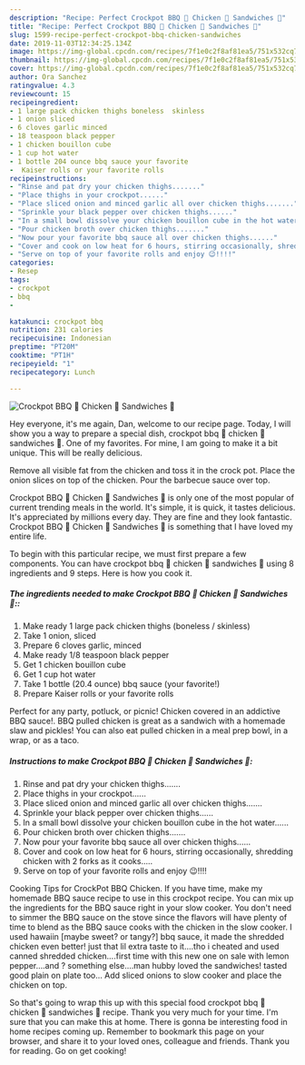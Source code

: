 ```yaml
---
description: "Recipe: Perfect Crockpot BBQ 🍗 Chicken 🐔 Sandwiches 🥪"
title: "Recipe: Perfect Crockpot BBQ 🍗 Chicken 🐔 Sandwiches 🥪"
slug: 1599-recipe-perfect-crockpot-bbq-chicken-sandwiches
date: 2019-11-03T12:34:25.134Z
image: https://img-global.cpcdn.com/recipes/7f1e0c2f8af81ea5/751x532cq70/crockpot-bbq-🍗-chicken-🐔-sandwiches-🥪-recipe-main-photo.jpg
thumbnail: https://img-global.cpcdn.com/recipes/7f1e0c2f8af81ea5/751x532cq70/crockpot-bbq-🍗-chicken-🐔-sandwiches-🥪-recipe-main-photo.jpg
cover: https://img-global.cpcdn.com/recipes/7f1e0c2f8af81ea5/751x532cq70/crockpot-bbq-🍗-chicken-🐔-sandwiches-🥪-recipe-main-photo.jpg
author: Ora Sanchez
ratingvalue: 4.3
reviewcount: 15
recipeingredient:
- 1 large pack chicken thighs boneless  skinless
- 1 onion sliced
- 6 cloves garlic minced
- 18 teaspoon black pepper
- 1 chicken bouillon cube
- 1 cup hot water
- 1 bottle 204 ounce bbq sauce your favorite
-  Kaiser rolls or your favorite rolls
recipeinstructions:
- "Rinse and pat dry your chicken thighs......."
- "Place thighs in your crockpot......"
- "Place sliced onion and minced garlic all over chicken thighs......."
- "Sprinkle your black pepper over chicken thighs......"
- "In a small bowl dissolve your chicken bouillon cube in the hot water......"
- "Pour chicken broth over chicken thighs......."
- "Now pour your favorite bbq sauce all over chicken thighs......"
- "Cover and cook on low heat for 6 hours, stirring occasionally, shredding chicken with 2 forks as it cooks....."
- "Serve on top of your favorite rolls and enjoy 😉!!!!"
categories:
- Resep
tags:
- crockpot
- bbq
- 

katakunci: crockpot bbq 
nutrition: 231 calories
recipecuisine: Indonesian
preptime: "PT20M"
cooktime: "PT1H"
recipeyield: "1"
recipecategory: Lunch

---
```



![Crockpot BBQ 🍗 Chicken 🐔 Sandwiches 🥪](https://img-global.cpcdn.com/recipes/7f1e0c2f8af81ea5/751x532cq70/crockpot-bbq-🍗-chicken-🐔-sandwiches-🥪-recipe-main-photo.jpg)

Hey everyone, it's me again, Dan, welcome to our recipe page. Today, I will show you a way to prepare a special dish, crockpot bbq 🍗 chicken 🐔 sandwiches 🥪. One of my favorites. For mine, I am going to make it a bit unique. This will be really delicious.

Remove all visible fat from the chicken and toss it in the crock pot. Place the onion slices on top of the chicken. Pour the barbecue sauce over top.

Crockpot BBQ 🍗 Chicken 🐔 Sandwiches 🥪 is only one of the most popular of current trending meals in the world. It's simple, it is quick, it tastes delicious. It's appreciated by millions every day. They are fine and they look fantastic. Crockpot BBQ 🍗 Chicken 🐔 Sandwiches 🥪 is something that I have loved my entire life.


To begin with this particular recipe, we must first prepare a few components. You can have crockpot bbq 🍗 chicken 🐔 sandwiches 🥪 using 8 ingredients and 9 steps. Here is how you cook it.

##### The ingredients needed to make Crockpot BBQ 🍗 Chicken 🐔 Sandwiches 🥪::

1. Make ready 1 large pack chicken thighs (boneless / skinless)
1. Take 1 onion, sliced
1. Prepare 6 cloves garlic, minced
1. Make ready 1/8 teaspoon black pepper
1. Get 1 chicken bouillon cube
1. Get 1 cup hot water
1. Take 1 bottle (20.4 ounce) bbq sauce (your favorite!)
1. Prepare  Kaiser rolls or your favorite rolls


Perfect for any party, potluck, or picnic! Chicken covered in an addictive BBQ sauce!. BBQ pulled chicken is great as a sandwich with a homemade slaw and pickles! You can also eat pulled chicken in a meal prep bowl, in a wrap, or as a taco. 

##### Instructions to make Crockpot BBQ 🍗 Chicken 🐔 Sandwiches 🥪:

1. Rinse and pat dry your chicken thighs.......
1. Place thighs in your crockpot......
1. Place sliced onion and minced garlic all over chicken thighs.......
1. Sprinkle your black pepper over chicken thighs......
1. In a small bowl dissolve your chicken bouillon cube in the hot water......
1. Pour chicken broth over chicken thighs.......
1. Now pour your favorite bbq sauce all over chicken thighs......
1. Cover and cook on low heat for 6 hours, stirring occasionally, shredding chicken with 2 forks as it cooks.....
1. Serve on top of your favorite rolls and enjoy 😉!!!!


Cooking Tips for CrockPot BBQ Chicken. If you have time, make my homemade BBQ sauce recipe to use in this crockpot recipe. You can mix up the ingredients for the BBQ sauce right in your slow cooker. You don&#39;t need to simmer the BBQ sauce on the stove since the flavors will have plenty of time to blend as the BBQ sauce cooks with the chicken in the slow cooker. I used hawaiin [maybe sweet? or tangy?] bbq sauce, it made the shredded chicken even better! just that lil extra taste to it….tho i cheated and used canned shredded chicken….first time with this new one on sale with lemon pepper….and ? something else….man hubby loved the sandwiches! tasted good plain on plate too… Add sliced onions to slow cooker and place the chicken on top. 

So that's going to wrap this up with this special food crockpot bbq 🍗 chicken 🐔 sandwiches 🥪 recipe. Thank you very much for your time. I'm sure that you can make this at home. There is gonna be interesting food in home recipes coming up. Remember to bookmark this page on your browser, and share it to your loved ones, colleague and friends. Thank you for reading. Go on get cooking!
